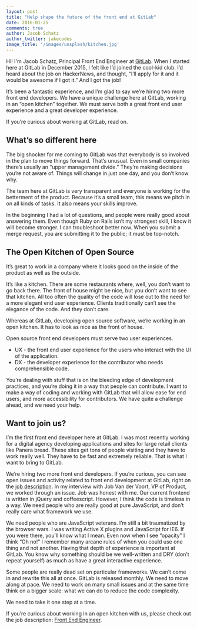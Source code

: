 ```yaml
---
layout: post
title: "Help shape the future of the front end at GitLab"
date: 2016-01-25
comments: true
author: Jacob Schatz
author_twitter: jakecodes
image_title: '/images/unsplash/kitchen.jpg'
---
```


Hi! I'm Jacob Schatz, Principal Front End Engineer at [GitLab](https://about.gitlab.com).
When I started here at GitLab in December 2015, I felt like I’d joined the cool-kid club.
I’d heard about the job on HackerNews, and thought, “I’ll apply for it and it would be awesome if I got it.” 
And I got the job! 

It’s been a fantastic experience, and I’m glad to say we’re hiring two more front end developers.
We have a unique challenge here at GitLab, working in an “open kitchen” together.
We must serve both a great front end user experience and a great developer experience. 

If you’re curious about working at GitLab, read on. 

<!-- more -->

## What’s so different here

The big shocker for me coming to GitLab was that everybody is so involved in the plan to move things forward. 
That’s unusual. 
Even in small companies there’s usually an “upper management divide.” They’re making decisions you’re not aware of. 
Things will change in just one day, and you don’t know why. 

The team here at GitLab is very transparent and everyone is working for the betterment of the product. 
Because it’s a small team, this means we pitch in on all kinds of tasks. 
It also means your skills improve. 

In the beginning I had a lot of questions, and people were really good about answering them. 
Even though Ruby on Rails isn’t my strongest skill, I know it will become stronger. 
I can troubleshoot better now. 
When you submit a merge request, you are submitting it to the public; it must be top-notch.

## The Open Kitchen of Open Source

It’s great to work in a company where it looks good on the inside of the product as well as the outside.

It’s like a kitchen. 
There are some restaurants where, well, you don’t want to go back there. 
The front of house might be nice, but you don’t want to see that kitchen. 
All too often the quality of the code will lose out to the need for a more elegant end user experience. 
Clients traditionally can’t see the elegance of the code. And they don’t care. 

Whereas at GitLab, developing open source software, we’re working in an open kitchen. 
It has to look as nice as the front of house. 

Open source front end developers must serve two user experiences. 

- UX - the front end user experience for the users who interact with the UI of the application.
- DX - the developer experience for the contributor who needs comprehensible code.

You’re dealing with stuff that is on the bleeding edge of development practices, and you’re doing it in a way that people can contribute. 
I want to make a way of coding and working with GitLab that will allow ease for end users, and more accessibility for contributors. 
We have quite a challenge ahead, and we need your help. 

## Want to join us?

I’m the first front end developer here at GitLab. 
I was most recently working for a digital agency developing applications and sites for large retail clients like Panera bread. 
These sites get tons of people visiting and they have to work really well. 
They have to be fast and extremely reliable. 
That is what I want to bring to GitLab. 

We’re hiring two more front end developers. 
If you’re curious, you can see open issues and activity related to front end development at GitLab, right on the [job description](https://about.gitlab.com/jobs/frontend-engineer/). 
In my interview with Job Van der Voort, VP of Product, we worked through an issue. 
Job was honest with me. 
Our current frontend is written in jQuery and coffeescript. 
However, I think the code is timeless in a way. 
We need people who are really good at pure JavaScript, and don’t really care what framework we use.

We need people who are JavaScript veterans. 
I’m still a bit traumatized by the browser wars. 
I was writing Active X plugins and JavaScript for IE6. 
If you were there, you’ll know what I mean. 
Even now when I see “opacity” I think “Oh no!” I remember many arcane rules of when you could use one thing and not another. 
Having that depth of experience is important at GitLab. 
You know why something should be we well-written and DRY (don’t repeat yourself) as much as have a great interactive experience.

Some people are really dead set on particular frameworks. 
We can’t come in and rewrite this all at once. 
GitLab is released monthly. 
We need to move along at pace. 
We need to work on many small issues and at the same time think on a bigger scale: what we can do to reduce the code complexity.

We need to take it one step at a time. 

If you’re curious about working in an open kitchen with us, please check out the job description: [Front End Engineer](https://about.gitlab.com/jobs/frontend-engineer/). 
